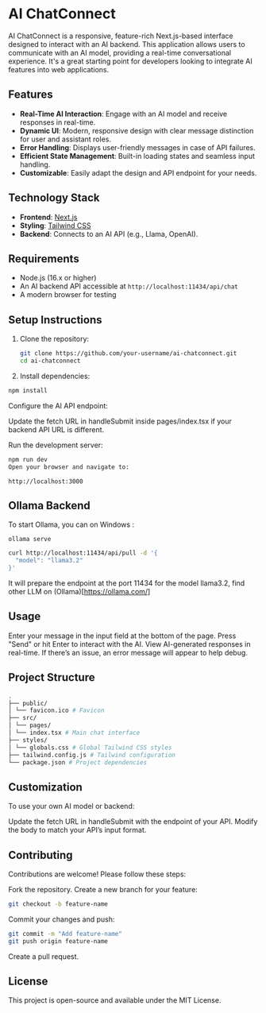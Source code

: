 # AI ChatConnect

AI ChatConnect is a responsive, feature-rich Next.js-based interface designed to interact with an AI backend. This application allows users to communicate with an AI model, providing a real-time conversational experience. It's a great starting point for developers looking to integrate AI features into web applications.

## Features

-   **Real-Time AI Interaction**: Engage with an AI model and receive responses in real-time.
-   **Dynamic UI**: Modern, responsive design with clear message distinction for user and assistant roles.
-   **Error Handling**: Displays user-friendly messages in case of API failures.
-   **Efficient State Management**: Built-in loading states and seamless input handling.
-   **Customizable**: Easily adapt the design and API endpoint for your needs.

## Technology Stack

-   **Frontend**: [Next.js](https://nextjs.org/)
-   **Styling**: [Tailwind CSS](https://tailwindcss.com/)
-   **Backend**: Connects to an AI API (e.g., Llama, OpenAI).

## Requirements

-   Node.js (16.x or higher)
-   An AI backend API accessible at `http://localhost:11434/api/chat`
-   A modern browser for testing

## Setup Instructions

1. Clone the repository:

    ```bash
    git clone https://github.com/your-username/ai-chatconnect.git
    cd ai-chatconnect
    ```

2. Install dependencies:

```bash
npm install
```

Configure the AI API endpoint:

Update the fetch URL in handleSubmit inside pages/index.tsx if your backend API URL is different.

Run the development server:

```bash
npm run dev
Open your browser and navigate to:
```

```arduino
http://localhost:3000
```

## Ollama Backend

To start Ollama, you can on Windows :

```
ollama serve
```

```bash
curl http://localhost:11434/api/pull -d '{
  "model": "llama3.2"
}'
```

It will prepare the endpoint at the port 11434 for the model llama3.2, find other LLM on (Ollama)[https://ollama.com/]

## Usage

Enter your message in the input field at the bottom of the page.
Press "Send" or hit Enter to interact with the AI.
View AI-generated responses in real-time.
If there’s an issue, an error message will appear to help debug.

## Project Structure

```bash
.
├── public/
│ └── favicon.ico # Favicon
├── src/
│ └── pages/
│ └── index.tsx # Main chat interface
├── styles/
│ └── globals.css # Global Tailwind CSS styles
├── tailwind.config.js # Tailwind configuration
└── package.json # Project dependencies
```

## Customization

To use your own AI model or backend:

Update the fetch URL in handleSubmit with the endpoint of your API.
Modify the body to match your API’s input format.

## Contributing

Contributions are welcome! Please follow these steps:

Fork the repository.
Create a new branch for your feature:

```bash
git checkout -b feature-name
```

Commit your changes and push:

```bash
git commit -m "Add feature-name"
git push origin feature-name
```

Create a pull request.

## License

This project is open-source and available under the MIT License.

